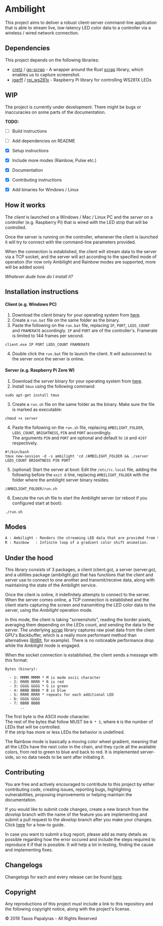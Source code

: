 # Ambilight

This project aims to deliver a robust client-server command-line application that is able to stream live, low-latency LED color data to a controller via a wireless / wired network connection.

## Dependencies

This project depends on the following libraries:
 - [cretz](https://github.com/cretz) / [go-scrap](https://github.com/cretz/go-scrap) - A wrapper around the Rust [scrap](https://github.com/quadrupleslap/scrap) library, which enables us to capture screenshot.
 - [jgarff](https://github.com/jgarff) / [rpi_ws281x](https://github.com/jgarff/rpi_ws281x) - Raspberry Pi library for controlling WS281X LEDs

## WIP

The project is currently under development. There might be bugs or inaccuracies on some parts of the documentation.

**TODO:**
- [ ] Build instructions
- [ ] Add dependencies on README
- [x] Setup instructions
- [x] Include more modes (Rainbow, Pulse etc.)
- [x] Documentation
- [x] Contributing instructions
- [x] Add binaries for Windows / Linux



## How it works

The *client* is launched on a Windows / Mac / Linux PC and the *server* on a controller (e.g. Raspberry Pi) that is wired with the LED strip that will be controlled.

Once the server is running on the controller, whenever the client is launched it will try to connect with the command-line parameters provided.

When the connection is established, the client will stream data to the server via a TCP socket, and the server will act according to the specified mode of operation (for now only Ambilight and Rainbow modes are supported, more will be added soon)

*Whatever dude how do I install it?*

## Installation instructions

#### Client (e.g. Windows PC)

1. Download the *client* binary for your operating system from [here](https://github.com/SHT/Ambilight/releases/latest/).
2. Create a `run.bat` file on the same folder as the binary.
3. Paste the following on the `run.bat` file, replacing `IP`, `PORT`, `LEDS_COUNT` and `FRAMERATE` accordingly. `IP` and `PORT` are of the controller's. Framerate is limited to 144 frames per second.

  ```
client.exe IP PORT LEDS_COUNT FRAMERATE
  ```

4. Double click the `run.bat` file to launch the client. It will autoconnect to the server once the server is online.


#### Server (e.g. Raspberry Pi Zero W)

1. Download the *server* binary for your operating system from [here](https://github.com/SHT/Ambilight/releases/latest/).
2. Install `tmux` using the following command:

  `sudo apt-get install tmux`

3. Create a `run.sh` file on the same folder as the binary. Make sure the file is marked as executable:

  `chmod +x server`

4. Paste the following on the `run.sh` file, replacing `AMBILIGHT_FOLDER`, `LEDS_COUNT`, `BRIGHTNESS`, `PIN` and `PORT` accordingly.  
  The arguments `PIN` and `PORT` are optional and default to `18` and `4197` respectively.

  ```
#!/bin/bash
tmux new-session -d -s ambilight 'cd /AMBILIGHT_FOLDER && ./server LEDS_COUNT BRIGHTNESS PIN PORT'
  ```

5. (optional) Start the server at boot: Edit the `/etc/rc.local` file, adding the following before the `exit 0` line, replacing `AMBILIGHT_FOLDER` with the folder where the ambilight server binary resides.

  ```
/AMBILIGHT_FOLDER/run.sh
  ```

6. Execute the run.sh file to start the Ambilight server (or reboot if you configured start at boot):

  ```
./run.sh
  ```

## Modes

```txt
A : Ambilight : Renders the streaming LED data that are provided from the client.
R : Rainbow   : Infinite loop of a gradient color shift animation.
```

## Under the hood

This library consists of 3 packages, a client (client.go), a server (server.go), and a utilities package (ambilight.go) that has functions that the client and server use to connect to one another and transmit/receive data, along with maintaining the state of the Ambilight service.

Once the client is online, it indefinitely attempts to connect to the server. When the server comes online, a TCP connection is established and the client starts capturing the screen and transmitting the LED color data to the server, using the *Ambilight* operation mode.

In this mode, the client is taking "screenshots", reading the border pixels, averaging them depending on the LEDs count, and sending the data to the server. The underlying [scrap](https://github.com/quadrupleslap/scrap) library captures raw pixel data from the client GPU's Backbuffer, which is a really more performant method than alternatives ([BitBlt](https://github.com/kbinani/screenshot), for example). There is no noticeable performance drop while the Ambilight mode is engaged.

When the socket connection is established, the client sends a message with this format:


```
Bytes (binary):

  - 1: MMMM MMMM * M is mode ascii character
  - 2: RRRR RRRR * R is red
  - 3: GGGG GGGG * G is green
  - 4: BBBB BBBB * B is blue
  - 5: RRRR RRRR * repeats for each additional LED
  - 6: GGGG GGGG
  - 7: BBBB BBBB
       ..
```

The first byte is the ASCII *mode* character.  
The rest of the bytes that follow MUST be `N * 3`, where `N` is the number of LEDs that will be controlled.  
If the strip has more or less LEDs the behavior is undefined.

The Rainbow mode is basically a moving color wheel gradient, meaning that all the LEDs have the next color in the chain, and they cycle all the available colors, from red to green to blue and back to red. It is implemented server-side, so no data needs to be sent after initiating it.


## Contributing
You are free and actively encouraged to contribute to this project by either contributing code, creating issues, reporting bugs, highlighting vulnerabilities, proposing improvements or helping maintain the documentation.

If you would like to submit code changes, create a new branch from the *develop* branch with the name of the feature you are implementing  and submit a pull request to the *develop* branch after you make your changes. Click [here](https://gist.github.com/Chaser324/ce0505fbed06b947d962#doing-your-work) for a how-to guide.

In case you want to submit a bug report, please add as many details as possible regarding how the error occured and include the steps required to reproduce it if that is possible. It will help a lot in testing, finding the cause and implementing fixes.

## Changelogs
Changelogs for each and every release can be found [here](https://github.com/SHT/Ambilight/releases).

## Copyright
Any reproductions of this project *must* include a link to this repository and the following copyright notice, along with the project's license.

© 2019 Tasos Papalyras - All Rights Reserved
